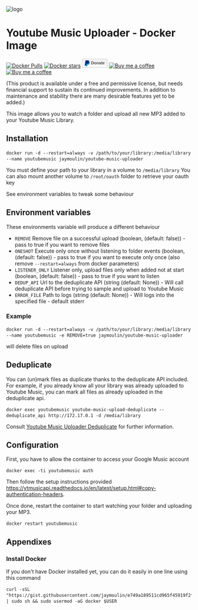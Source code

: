 ![logo](../logo.png)

Youtube Music Uploader - Docker Image
====================================

[![Docker Pulls](https://img.shields.io/docker/pulls/jaymoulin/youtube-music-uploader.svg)](https://hub.docker.com/r/jaymoulin/youtube-music-uploader/)
[![Docker stars](https://img.shields.io/docker/stars/jaymoulin/youtube-music-uploader.svg)](https://hub.docker.com/r/jaymoulin/youtube-music-uploader/)
[![PayPal donation](https://github.com/jaymoulin/jaymoulin.github.io/raw/master/ppl.png "PayPal donation")](https://www.paypal.me/jaymoulin)
[![Buy me a coffee](https://www.buymeacoffee.com/assets/img/custom_images/orange_img.png "Buy me a coffee")](https://www.buymeacoffee.com/jaymoulin)
[![Buy me a coffee](https://ko-fi.com/img/githubbutton_sm.svg "Buy me a coffee")](https://www.ko-fi.com/jaymoulin)

(This product is available under a free and permissive license, but needs financial support to sustain its continued improvements. In addition to maintenance and stability there are many desirable features yet to be added.)

This image allows you to watch a folder and upload all new MP3 added to your Youtube Music Library.

Installation
---

```
docker run -d --restart=always -v /path/to/your/library:/media/library --name youtubemusic jaymoulin/youtube-music-uploader
```

You must define your path to your library in a volume to `/media/library`
You can also mount another volume to `/root/oauth` folder to retrieve your oauth key 

See environment variables to tweak some behaviour

Environment variables
---------------------

These environments variable will produce a different behaviour

* `REMOVE` Remove file on a successful upload (boolean, (default: false)) - pass to true if you want to remove files 
* `ONESHOT` Execute only once without listening to folder events (boolean, (default: false)) - pass to true if you want to execute only once (also remove `--restart=always` from docker parameters) 
* `LISTENER_ONLY` Listener only, upload files only when added not at start (boolean, (default: false)) - pass to true if you want to listen
* `DEDUP_API` Url to the deduplicate API (string (default: None)) - Will call deduplicate API before trying to sample and upload to Youtube Music
* `ERROR_FILE` Path to logs (string (default: None)) - Will logs into the specified file - default stderr

### Example
```
docker run -d --restart=always -v /path/to/your/library:/media/library --name youtubemusic -e REMOVE=true jaymoulin/youtube-music-uploader
```
will delete files on upload

Deduplicate
-----------

You can (un)mark files as duplicate thanks to the deduplicate API included.
For example, if you already know all your library was already uploaded to Youtube Music, you can mark all files as already uploaded in the deduplicate api.

```
docker exec youtubemusic youtube-music-upload-deduplicate --deduplicate_api http://172.17.0.1 -d /media/library
```

Consult [Youtube Music Uploader Deduplicate](https://github.com/jaymoulin/youtube-music-uploader#deduplicate) for further information.

Configuration
---
First, you have to allow the container to access your Google Music account
```
docker exec -ti youtubemusic auth
```
Then follow the setup instructions provided https://ytmusicapi.readthedocs.io/en/latest/setup.html#copy-authentication-headers.

Once done, restart the container to start watching your folder and uploading your MP3.
```
docker restart youtubemusic
```

Appendixes
---

### Install Docker

If you don't have Docker installed yet, you can do it easily in one line using this command
 
```
curl -sSL "https://gist.githubusercontent.com/jaymoulin/e749a189511cd965f45919f2f99e45f3/raw/0e650b38fde684c4ac534b254099d6d5543375f1/ARM%2520(Raspberry%2520PI)%2520Docker%2520Install" | sudo sh && sudo usermod -aG docker $USER
```


